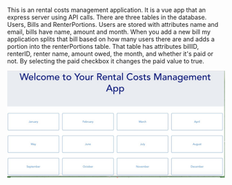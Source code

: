 This is an rental costs management application.
It is a vue app that an express server using API calls.
There are three tables in the database. Users, Bills and RenterPortions.
 Users are stored with attributes name and email, bills have name, amount and month.
 When you add a new bill my application splits that bill based on how many users there are and adds a portion into
 the renterPortions table. That table has attributes billID, renterID, renter name, amount owed, the month, and whether it's paid or not. By selecting the paid checkbox it changes the paid value to true.


 ![homePage](screenshots/homePage.jpg)